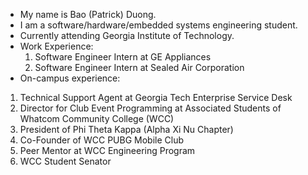 - My name is Bao (Patrick) Duong.
- I am a software/hardware/embedded systems engineering student. 
- Currently attending Georgia Institute of Technology. 
- Work Experience: 
  1. Software Engineer Intern at GE Appliances
  2. Software Engineer Intern at Sealed Air Corporation
 - On-campus experience: 
  1. Technical Support Agent at Georgia Tech Enterprise Service Desk
  2. Director for Club Event Programming at Associated Students of Whatcom Community College (WCC)
  3. President of Phi Theta Kappa (Alpha Xi Nu Chapter)
  4. Co-Founder of WCC PUBG Mobile Club 
  5. Peer Mentor at WCC Engineering Program
  6. WCC Student Senator
